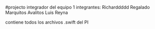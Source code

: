 #projecto integrador del equipo 1
integrantes:
Richarddddd Regalado
Marquitos Avalitos
Luis Reyna

contiene todos los archivos .swift del PI
